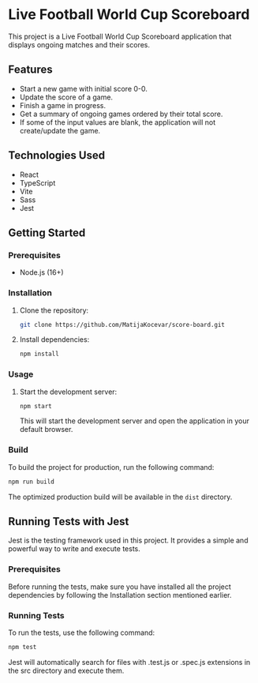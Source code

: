 # Live Football World Cup Scoreboard

This project is a Live Football World Cup Scoreboard application that displays ongoing matches and their scores.

## Features

- Start a new game with initial score 0-0.
- Update the score of a game.
- Finish a game in progress.
- Get a summary of ongoing games ordered by their total score.
- If some of the input values are blank, the application will not create/update the game.

## Technologies Used

- React
- TypeScript
- Vite
- Sass
- Jest

## Getting Started

### Prerequisites

- Node.js (16+)

### Installation

1. Clone the repository:

   ```bash
   git clone https://github.com/MatijaKocevar/score-board.git
   ```

2. Install dependencies:

   ```bash
   npm install
   ```

### Usage

1. Start the development server:

   ```bash
   npm start
   ```

   This will start the development server and open the application in your default browser.

### Build

To build the project for production, run the following command:

```bash
npm run build
```

The optimized production build will be available in the `dist` directory.

## Running Tests with Jest

Jest is the testing framework used in this project. It provides a simple and powerful way to write and execute tests.

### Prerequisites

Before running the tests, make sure you have installed all the project dependencies by following the Installation section mentioned earlier.

### Running Tests

To run the tests, use the following command:

```bash
npm test
```

Jest will automatically search for files with .test.js or .spec.js extensions in the src directory and execute them.
